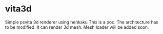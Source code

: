 # vita3d
Simple psvita 3d renderer using henkaku
This is a poc. The architecture has to be modified.
It can render 3d mesh.
Mesh loader will be added soon.
